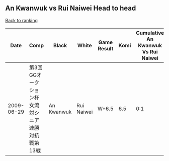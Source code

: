 ## An Kwanwuk vs Rui Naiwei Head to head

[Back to ranking](../../index.md)




| **Date** | **Comp** | **Black** | **White** | **Game Result** | **Komi** | **Cumulative An Kwanwuk Vs Rui Naiwei** | **An Kwanwuk Streak** | **Rui Naiwei Streak** | 
| --- | --- | --- | --- | --- | --- | --- | --- | --- |
| 2009-06-29 | 第3回GGオークション杯女流対シニア連勝対抗戦第13戦 | An Kwanwuk | Rui Naiwei | W+6.5 | 6.5 | 0:1 | 0 | 1 |




